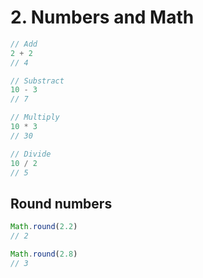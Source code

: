 # 2. Numbers and Math

```js
// Add
2 + 2
// 4

// Substract
10 - 3
// 7

// Multiply
10 * 3
// 30

// Divide
10 / 2
// 5
```

## Round numbers
```js
Math.round(2.2)
// 2

Math.round(2.8)
// 3
```
